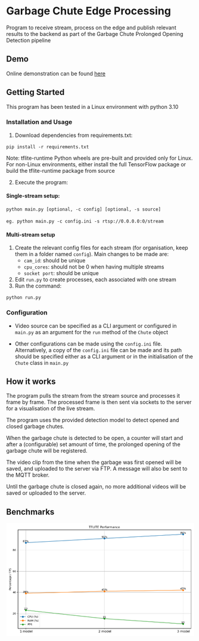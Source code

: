 # Garbage Chute Edge Processing

Program to receive stream, process on the edge and publish relevant results to the backend as part of the Garbage Chute Prolonged Opening Detection pipeline

## Demo

Online demonstration can be found [here](http://cs2.sg:5000/garbagechute/)

## Getting Started

This program has been tested in a Linux environment with python 3.10

### Installation and Usage

1. Download dependencies from requirements.txt:

```
pip install -r requirements.txt
```

Note: tflite-runtime Python wheels are pre-built and provided only for Linux. For non-Linux environments, either install the full TensorFlow package or build the tflite-runtime package from source

2. Execute the program:

#### Single-stream setup:
```
python main.py [optional, -c config] [optional, -s source]

eg. python main.py -c config.ini -s rtsp://0.0.0.0:0/stream
```

#### Multi-stream setup
1. Create the relevant config files for each stream (for organisation, keep them in a folder named `config`). Main changes to be made are:
    - `cam_id`: should be unique
    -  `cpu_cores`: should not be 0 when having multiple streams
    - `socket port`: should be unique
2. Edit `run.py` to create processes, each associated with one stream
3. Run the command:
```
python run.py
```

### Configuration

- Video source can be specified as a CLI argument or configured in `main.py` as an argument for the `run` method of the `Chute` object

- Other configurations can be made using the `config.ini` file. Alternatively, a copy of the `config.ini` file can be made and its path should be specified either as a CLI argument or in the initialisation of the `Chute` class in `main.py`

## How it works

The program pulls the stream from the stream source and processes it frame by frame. The processed frame is then sent via sockets to the server for a visualisation of the live stream.

The program uses the provided detection model to detect opened and closed garbage chutes.

When the garbage chute is detected to be open, a counter will start and after a (configurable) set amount of time, the prolonged opening of the garbage chute will be registered.

The video clip from the time when the garbage was first opened will be saved, and uploaded to the server via FTP. A message will also be sent to the MQTT broker.

Until the garbage chute is closed again, no more additional videos will be saved or uploaded to the server.

## Benchmarks

![Benchmark Image](data/assets/chute_benchmark.png)
